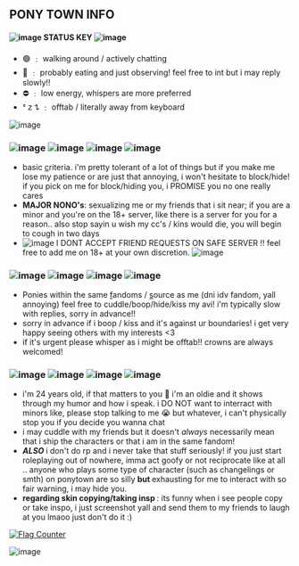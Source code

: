 ## PONY TOWN INFO 

<div dir="auto">
	<h4 dir="auto">
		<img src="http://i1225.photobucket.com/albums/ee381/enix-directory/Pixels/ministar2.gif" alt="image" />
		 STATUS KEY
		<img src="http://i1225.photobucket.com/albums/ee381/enix-directory/Pixels/ministar2.gif" alt="image" />
	</h4>
</div>

- 🟢 ﹕ walking around / actively chatting
- 🌙 ﹕ probably eating and just observing! feel free to int but i may reply slowly!!
- ⛔️ ﹕ low energy, whispers are more preferred
- ᶻ 𝗓 𐰁  ﹕ offtab / literally away from keyboard

![image](https://64.media.tumblr.com/1a1cdd125d52d08ee33f2a9106cea126/tumblr_ohkns63pMp1uerrt0o3_540.gif)

<div dir="auto">
	<h3 dir="auto" data-sourcepos="18:1-18:16">
		<img src="https://64.media.tumblr.com/d3839ce334943dfb6a96c9be9419842d/tumblr_inline_p7xowxpFoX1rhwzwl_75sq.gifv" alt="image" />
		<img src="http://i849.photobucket.com/albums/ab51/Ashleigh_Young/th_tmfav212d.gif" alt="image" />
		<img src="http://i849.photobucket.com/albums/ab51/Ashleigh_Young/th_tmfav212n.gif" alt="image" />
		<img src="http://i849.photobucket.com/albums/ab51/Ashleigh_Young/th_tmfav212i.gif" alt="image" />
	</h3>
</div>
<ul dir="auto" data-sourcepos="19:1-22:0">
	<li data-sourcepos="19:1-19:205">
		basic <a href="https://dni-criteria.carrd.co/" rel="nofollow">c</a>riteria. i'm pretty tolerant of a lot of things but if you make me lose my patience or are just that annoying, i won't hesitate to block/hide! if you pick on me for block/hiding you, i PROMISE you no one really cares
	</li>
	<li data-sourcepos="20:1-20:260">
		<strong>MAJOR NONO's</strong>: sexualizing me or my friends that i sit near; if you are a minor and you're on the 18+ server, like there is a server for you for a reason.. also stop sayin u wish my cc's / kins would die, you will begin to cough in two days
	</li>
	<li data-sourcepos="21:1-22:0">
		<img src="https://static.tumblr.com/rltvkjt/9lnlmr41u/th_k_atencao.gif" alt="image" />
		 I DONT ACCEPT FRIEND REQUESTS ON SAFE SERVER !! feel free to add me on 18+ at your own discretion.
		<img src="https://static.tumblr.com/rltvkjt/9lnlmr41u/th_k_atencao.gif" alt="image" />
	</li>
</ul>
<div dir="auto">
	<h3 dir="auto" data-sourcepos="23:1-23:16">
		<img src="https://64.media.tumblr.com/74ecf4da31a97c546a47605bd4f8d0a3/tumblr_inline_p7xowv6hU61rhwzwl_75sq.gifv" alt="image" />
		<img src="http://i849.photobucket.com/albums/ab51/Ashleigh_Young/th_tmfav212i.gif" alt="image" />
		<img src="http://i849.photobucket.com/albums/ab51/Ashleigh_Young/th_tmfav212n.gif" alt="image" />
		<img src="http://i849.photobucket.com/albums/ab51/Ashleigh_Young/th_tmfav212t.gif" alt="image" />
	</h3>
</div>
<ul dir="auto" data-sourcepos="24:1-27:0">
	<li data-sourcepos="24:1-24:249">
		Ponies within the same <a href="https://rentry.co/thoughtcrimes" rel="nofollow">f</a>andoms / <a href="https://pronouns.cc/@nineteeneightyfour" rel="nofollow">s</a>ource as me (dni idv fandom, yall annoying) feel free to cuddle/boop/hide/kiss my avi! i'm typically slow with replies, sorry in advance!!
	</li>
	<li data-sourcepos="25:1-25:119">
		sorry in advance if i boop / kiss and it's against ur boundaries! i get very happy seeing others with my interests &lt;3
	</li>
	<li data-sourcepos="26:1-27:0">
		if it's urgent please whisper as i might be offtab!! crowns are always welcomed!
	</li>
</ul>
<div dir="auto">
	<h3 dir="auto" data-sourcepos="28:1-28:16">
		<img src="https://64.media.tumblr.com/e98a864bce32154800cdfe64f7a33446/tumblr_inline_p7xowvATjd1rhwzwl_75sq.gifv" alt="image" />
		<img src="http://i849.photobucket.com/albums/ab51/Ashleigh_Young/th_tmfav212b.gif" alt="image" />
		<img src="http://i849.photobucket.com/albums/ab51/Ashleigh_Young/th_tmfav212y.gif" alt="image" />
		<img src="http://i849.photobucket.com/albums/ab51/Ashleigh_Young/th_tmfav212i.gif" alt="image" />
	</h3>
</div>
<ul dir="auto" data-sourcepos="29:1-33:0">
	<li data-sourcepos="29:1-29:131">
		i'm 24 years old, if that matters to you 🤯 i'm an oldie and it shows through my humor and how i speak. i DO NOT want to interract with minors like, please stop talking to me 😭 but whatever, i can't physically stop you if you decide you wanna chat
	</li>
	<li data-sourcepos="29:1-29:131">
		i may cuddle with my friends but it doesn't
		<em>
			 always
		</em>
		 necessarily mean that i ship the characters or that i am in the same fandom!
	</li>
	<li data-sourcepos="30:1-31:259">
		<em>
			<strong>
				 ALSO
			</strong>
		</em>
		 i don't do rp and i never take that stuff seriously! if you just start roleplaying out of nowhere, imma act goofy or not reciprocate like at all .. anyone who plays some type of character (such as changelings or smth) on ponytown are so silly
		<strong>
			 but
		</strong>
		 exhausting for me to interact with so fair warning, i may hide you.
	</li>
	<li data-sourcepos="32:1-33:0">
		<strong>
			 regarding skin copying/taking insp
		</strong>
		 : its funny when i see people copy or take inspo, i just screenshot yall and send them to my friends to laugh at you lmaoo just don't do it :)
	</li>
</ul>

<a href="https://info.flagcounter.com/kaLl"><img src="https://s11.flagcounter.com/count2/kaLl/bg_0E1117/txt_FFFFFF/border_0E1117/columns_3/maxflags_15/viewers_0/labels_0/pageviews_0/flags_0/percent_0/" alt="Flag Counter" border="0"></a>

![image](https://78.media.tumblr.com/61faa55fdebb0bf5838b38923e97bbf9/tumblr_ohivxzydc51uerrt0o2_1280.gif)


<!--
**usagj/usagj** is a ✨ _special_ ✨ repository because its `README.md` (this file) appears on your GitHub profile.

Here are some ideas to get you started:

- 🔭 I’m currently working on ...
- 🌱 I’m currently learning ...
- 👯 I’m looking to collaborate on ...
- 🤔 I’m looking for help with ...
- 💬 Ask me about ...
- 📫 How to reach me: ...
- 😄 Pronouns: ...
- ⚡ Fun fact: ...
-->
